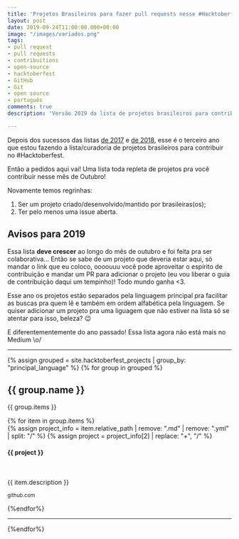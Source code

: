 ```yaml
---
title: 'Projetos Brasileiros para fazer pull requests nesse #Hacktoberfest o retorno'
layout: post
date: 2019-09-24T11:00:00.000+00:00
image: "/images/variados.png"
tags:
- pull request
- pull requests
- contribuitions
- open-source
- hacktoberfest
- GitHub
- Git
- open source
- português
comments: true
description: 'Versão 2019 da lista de projetos brasileiros para contribuir no #Hacktoberfest'

---
```

Depois dos sucessos das listas [de 2017](https://medium.com/nossa-coletividad/projetos-brasileiros-para-fazer-pull-requests-nesse-hacktoberfest-4dc9b9b576c0) e [de 2018](https://medium.com/@jessicatemporal/projetos-brasileiros-para-contribuir-nesse-hacktoberfest-vers%C3%A3o-2018-4925959b9411), esse é o terceiro ano que estou fazendo a lista/curadoria de projetos brasileiros para contribuir no #Hacktoberfest.

Então a pedidos aqui vai! Uma lista toda repleta de projetos pra você contribuir nesse mês de Outubro!

Novamente temos regrinhas:

1. Ser um projeto criado/desenvolvido/mantido por brasileiras(os);
2. Ter pelo menos uma issue aberta.

## Avisos para 2019

Essa lista **deve crescer** ao longo do mês de outubro e foi feita pra ser colaborativa… Então se sabe de um projeto que deveria estar aqui, só mandar o link que eu coloco, oooouuu você pode aproveitar o espírito de contribuição e mandar um PR para adicionar o projeto (eu vou liberar o guia de contribuição daqui um tempinho)! Todo mundo ganha <3.

Esse ano os projetos estão separados pela linguagem principal pra facilitar as buscas pra quem lê e também em ordem alfabética pela linguagem. Se quiser adicionar um projeto pra uma liguagem que não estiver na lista só se atentar para isso, beleza? 😉

E diferentementemente do ano passado! Essa lista agora não está mais no Medium \\o/

***

{% assign grouped = site.hacktoberfest_projects | group_by: "principal_language" %}
{% for group in grouped %}
<h2> {{ group.name }} </h2>
<p>{{ group.items }}</p>
{% for item in group.items %}
 <div class="github-project-share">
 <a style="text-decoration: none;" href="{{ item.repo }}">
 {% assign project_info = item.relative_path |  remove: ".md" | remove: ".yml" | split: "/"  %}
 {% assign project = project_info[2] | replace: "+", "/" %}
 <div class="github-project-share-card ">
 <img src="{{ item.image }}" alt="" />
 <h4>{{ project }}</h4>
 <br/>
 <p>{{ item.description }}</p>
 <p><small>github.com</small></p>
 </div>
 </a>
 </div>
{%endfor%}

***

{%endfor%}